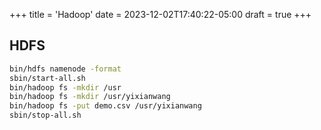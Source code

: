 +++
title = 'Hadoop'
date = 2023-12-02T17:40:22-05:00
draft = true
+++

## HDFS
```bash
bin/hdfs namenode -format
sbin/start-all.sh
bin/hadoop fs -mkdir /usr
bin/hadoop fs -mkdir /usr/yixianwang
bin/hadoop fs -put demo.csv /usr/yixianwang
sbin/stop-all.sh
```